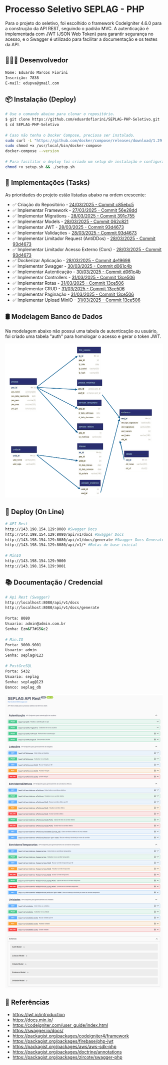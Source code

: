 # Processo Seletivo SEPLAG - PHP

Para o projeto do seletivo, foi escolhido o framework CodeIgniter 4.6.0 para a construção da API REST, seguindo o padrão MVC. A autenticação é implementada com JWT (JSON Web Token) para garantir segurança no acesso, e o Swagger é utilizado para facilitar a documentação e os testes da API.

## 👨🏻‍💻 Desenvolvedor

```sh
Nome: Eduardo Marcos Fiorini
Inscrição: 7838
E-mail: edupva@gmail.com
```

## 📦 Instalação (Deploy)

```sh
# Use o comando abaixo para clonar o repositório.
$ git clone https://github.com/eduardofiorini/SEPLAG-PHP-Seletivo.git
$ cd SEPLAG-PHP-Seletivo

# Caso não tenha o Docker Compose, preciosa ser instalado.
sudo curl -L "https://github.com/docker/compose/releases/download/1.29.2/docker-compose-$(uname -s)-$(uname -m)" -o /usr/local/bin/docker-compose
sudo chmod +x /usr/local/bin/docker-compose
docker-compose --version

# Para facilitar o deploy foi criado um setup de instalação e configuração do projeto.
chmod +x setup.sh && ./setup.sh
```

## 📌 Implementações (Tasks)

As prioridades do projeto estão listadas abaixo na ordem crescente: 

- ✅ Criação do Repositório - [24/03/2025 - Commit c85ebc5](https://github.com/eduardofiorini/SEPLAG-PHP-Seletivo/commit/c85ebc56a261e3be241ca21432f6d19f9fa1737a)
- ✅ Implementar Framework - [27/03/2025 - Commit 56e28dd](https://github.com/eduardofiorini/SEPLAG-PHP-Seletivo/commit/56e28ddfdb82723cdf6d95bbc6293ab499f17180)
- ✅ Implementar Migrations - [28/03/2025 - Commit 391c755](https://github.com/eduardofiorini/SEPLAG-PHP-Seletivo/commit/391c7559033100ebb184d32f5dfe207d397d552a)
- ✅ Implementar Models - [28/03/2025 - Commit 062c821](https://github.com/eduardofiorini/SEPLAG-PHP-Seletivo/commit/062c8216479abaf8a969ca7dc8e2f6931a2b2761)
- ✅ Implementar JWT - [28/03/2025 - Commit 93d4673](https://github.com/eduardofiorini/SEPLAG-PHP-Seletivo/commit/93d467390f6db8019df8e1fe88b53aa85ac872f1)
- ✅ Implementar Validações - [28/03/2025 - Commit 93d4673](https://github.com/eduardofiorini/SEPLAG-PHP-Seletivo/commit/93d467390f6db8019df8e1fe88b53aa85ac872f1)
- ✅ Implementar Limitador Request (AntiDDos) - [28/03/2025 - Commit 93d4673](https://github.com/eduardofiorini/SEPLAG-PHP-Seletivo/commit/93d467390f6db8019df8e1fe88b53aa85ac872f1)
- ✅ Implementar Limitador Acesso Externo (Cors) - [28/03/2025 - Commit 93d4673](https://github.com/eduardofiorini/SEPLAG-PHP-Seletivo/commit/93d467390f6db8019df8e1fe88b53aa85ac872f1)
- ✅ Dockerizar Aplicação - [28/03/2025 - Commit 4e19698](https://github.com/eduardofiorini/SEPLAG-PHP-Seletivo/commit/4e19698db4ee77c99b8f66938093fc07ba2640ea)
- ✅ Implementar Swagger - [30/03/2025 - Commit d061c4b](https://github.com/eduardofiorini/SEPLAG-PHP-Seletivo/commit/d061c4b6163c87a95cf24ae835e1845fbb350ba0)
- ✅ Implementar Autenticação - [30/03/2025 - Commit d061c4b](https://github.com/eduardofiorini/SEPLAG-PHP-Seletivo/commit/d061c4b6163c87a95cf24ae835e1845fbb350ba0)
- ✅ Implementar Controllers - [31/03/2025 - Commit 13ce506](https://github.com/eduardofiorini/SEPLAG-PHP-Seletivo/commit/13ce506a7deca304eb13205454eb8f23e74ca1e5)
- ✅ Implementar Rotas - [31/03/2025 - Commit 13ce506](https://github.com/eduardofiorini/SEPLAG-PHP-Seletivo/commit/13ce506a7deca304eb13205454eb8f23e74ca1e5)
- ✅ Implementar CRUD - [31/03/2025 - Commit 13ce506](https://github.com/eduardofiorini/SEPLAG-PHP-Seletivo/commit/13ce506a7deca304eb13205454eb8f23e74ca1e5)
- ✅ Implementar Paginação - [31/03/2025 - Commit 13ce506](https://github.com/eduardofiorini/SEPLAG-PHP-Seletivo/commit/13ce506a7deca304eb13205454eb8f23e74ca1e5)
- ✅ Implementar Upload MinIO - [31/03/2025 - Commit 13ce506](https://github.com/eduardofiorini/SEPLAG-PHP-Seletivo/commit/13ce506a7deca304eb13205454eb8f23e74ca1e5)

## 🛢️ Modelagem Banco de Dados

Na modelagem abaixo não possui uma tabela de autenticação ou usuário, foi criado uma tabela "auth" para homologar o acesso e gerar o token JWT.

![Screenshot](diagrama.png)

## 🚀 Deploy (On Line)
```sh
# API Rest
http://143.198.154.129:8080 #Swagger Docs
http://143.198.154.129:8080/api/v1/docs #Swagger Docs
http://143.198.154.129:8080/api/v1/docs/generate #Swagger Docs Generate
http://143.198.154.129:8080/api/v1/* #Rotas de base inicial

# MinIO
http://143.198.154.129:9000
http://143.198.154.129:9001
```

## 📚 Documentação / Credencial
```sh
# Api Rest (Swagger)
http://localhost:8080/api/v1/docs
http://localhost:8080/api/v1/docs/generate

Porta: 8080
Usuario: admin@admin.com.br
Senha: Ezm&F7#G5&c2

# Min.IO
Porta: 9000-9001
Usuario: admin
Senha: seplag@123

# PostGreSQL
Porta: 5432
Usuario: seplag
Senha: seplag@123
Banco: seplag_db
```
![Screenshot](swagger.png)

## 📖 Referências

* <https://jwt.io/introduction>
* <https://docs.min.io/>
* <https://codeigniter.com/user_guide/index.html>
* <https://swagger.io/docs/>
* <https://packagist.org/packages/codeigniter4/framework>
* <https://packagist.org/packages/firebase/php-jwt>
* <https://packagist.org/packages/aws/aws-sdk-php>
* <https://packagist.org/packages/doctrine/annotations>
* <https://packagist.org/packages/zircote/swagger-php>